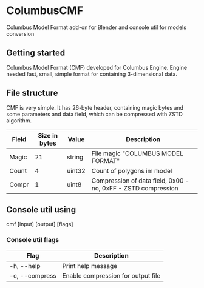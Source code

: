 # ColumbusCMF
Columbus Model Format add-on for Blender and console util for models conversion

## Getting started
Columbus Model Format (CMF) developed for Columbus Engine. Engine needed fast, small, simple format for containing 3-dimensional data.
## File structure
CMF is very simple. It has 26-byte header, containing magic bytes and some parameters and data field, which can be compressed with ZSTD algorithm.

| Field | Size in bytes | Value  |        Description         |
|-------|---------------|--------|----------------------------|
| Magic |      21       | string | File magic "COLUMBUS MODEL FORMAT"|
| Count |       4       | uint32 | Count of polygons im model |
| Compr |       1       | uint8  | Compression of data field, 0x00 - no, 0xFF - ZSTD compression|

## Console util using
cmf [input] [output] [flags]

### Console util flags
| Flag           | Description |
|----------------|-------------|
| -h, --help     | Print help message |
| -c, --compress | Enable compression for output file |



